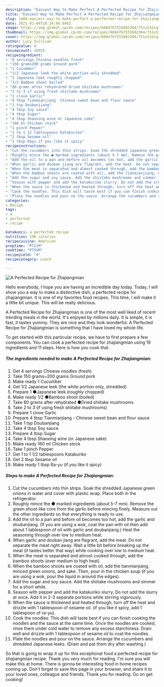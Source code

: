 ```yaml
---
description: "Easiest Way to Make Perfect A Perfected Recipe for Zhajiangmian"
title: "Easiest Way to Make Perfect A Perfected Recipe for Zhajiangmian"
slug: 1484-easiest-way-to-make-perfect-a-perfected-recipe-for-zhajiangmian
date: 2021-01-04T18:34:04.646Z
image: https://img-global.cpcdn.com/recipes/6684767555682304/751x532cq70/a-perfected-recipe-for-zhajiangmian-recipe-main-photo.jpg
thumbnail: https://img-global.cpcdn.com/recipes/6684767555682304/751x532cq70/a-perfected-recipe-for-zhajiangmian-recipe-main-photo.jpg
cover: https://img-global.cpcdn.com/recipes/6684767555682304/751x532cq70/a-perfected-recipe-for-zhajiangmian-recipe-main-photo.jpg
author: Lucy Sullivan
ratingvalue: 4
reviewcount: 28935
recipeingredient:
- "4 servings Chinese noodles fresh"
- "150 grams200 grams Ground pork"
- "1 Cucumber"
- "1/2 Japanese leek the white portion only shredded"
- "1 Japanese leek roughly chopped"
- "1/2 Bamboo shoot boiled"
- "80 grams after rehydrated Dried shiitake mushrooms"
- "2 to 3 if using fresh shiitake mushrooms"
- "1 clove Garlic"
- "4 tbsp Tianmianjiang  Chinese sweet bean and flour sauce"
- "1 tsp Doubanjiang"
- "4 tbsp Soy sauce"
- "4 tbsp Sugar"
- "4 tbsp Shaoxing wine or Japanese sake"
- "160 ml Chicken stock"
- "1 pinch Pepper"
- "1 to 1 12 tablespoons Katakuriko"
- "2 tbsp Sesame oil"
- "1 tbsp Rayu if you like it spicy"
recipeinstructions:
- "Cut the cucumbers into thin strips. Soak the shredded Japanese green onions in water and cover with plastic wrap. Place both in the refrigerator."
- "Roughly mince the ● marked ingredients (about 5-7 mm). Remove the green shoot-like core from the garlic before mincing finely. Measure out the other ingredients so that everything is ready to use."
- "Add the oil to a pan and before oil becomes too hot, add the garlic and doubanjiang. (If you are using a wok, coat the pan with oil then add about 1 tablespoon of oil with garlic and doubanjiang.) Heat the seasoning through over low to medium heat."
- "When garlic and douban jiang are flagrant, add the meat. Do not separate the meat right away. Wait a little bit before breaking up the meat (it tastes better that way) while cooking over low to medium heat."
- "When the meat is separated and almost cooked through, add the bamboo shoots (over medium to high heat)."
- "When the bamboo shoots are coated with oil, add the tianmianjiang, minced green onions, and sake. Then, pour in the chicken soup (if you are using a wok, pour the liquid in around the edges)."
- "Add the sugar and soy sauce. Add the shiitake mushrooms and simmer for a short while."
- "Season with pepper and add the katakuriko slurry. Do not add the slurry at once. Add it in 2-3 separate portions while stirring vigorously."
- "When the sauce is thickened and heated through, turn off the heat and drizzle with 1 tablespoon of sesame oil. (if you like it spicy, add 1 tablespoon of ra-yu)."
- "Cook the noodles. This dish will taste best if you can finish cooking the noodles and the sauce at the same time. Once the noodles are cooked, rinse them under cold water to remove any excess starchiness. Drain well and drizzle with 1 tablespoon of sesame oil to coat the noodles."
- "Plate the noodles and pour on the sauce. Arrange the cucumbers and shredded Japanese leeks. (Drain and pat them dry after washing.)"
categories:
- Recipe
tags:
- a
- perfected
- recipe

katakunci: a perfected recipe 
nutrition: 190 calories
recipecuisine: American
preptime: "PT11M"
cooktime: "PT55M"
recipeyield: "4"
recipecategory: Lunch

---
```



![A Perfected Recipe for Zhajiangmian](https://img-global.cpcdn.com/recipes/6684767555682304/751x532cq70/a-perfected-recipe-for-zhajiangmian-recipe-main-photo.jpg)

Hello everybody, I hope you are having an incredible day today. Today, I will show you a way to make a distinctive dish, a perfected recipe for zhajiangmian. It is one of my favorites food recipes. This time, I will make it a little bit unique. This will be really delicious.



A Perfected Recipe for Zhajiangmian is one of the most well liked of recent trending meals in the world. It's enjoyed by millions daily. It is simple, it is fast, it tastes yummy. They are nice and they look wonderful. A Perfected Recipe for Zhajiangmian is something that I have loved my whole life.


To get started with this particular recipe, we have to first prepare a few components. You can cook a perfected recipe for zhajiangmian using 19 ingredients and 11 steps. Here is how you cook that.

<!--inarticleads1-->

##### The ingredients needed to make A Perfected Recipe for Zhajiangmian:

1. Get 4 servings Chinese noodles (fresh)
1. Take 150 grams~200 grams Ground pork
1. Make ready 1 Cucumber
1. Get 1/2 Japanese leek (the white portion only, shredded)
1. Prepare 1 ●Japanese leek (roughly chopped)
1. Make ready 1/2 ●Bamboo shoot (boiled)
1. Take 80 grams after rehydrated ●Dried shiitake mushrooms
1. Take 2 to 3 (if using fresh shiitake mushrooms)
1. Prepare 1 clove Garlic
1. Prepare 4 tbsp Tianmianjiang - Chinese sweet bean and flour sauce
1. Take 1 tsp Doubanjiang
1. Take 4 tbsp Soy sauce
1. Prepare 4 tbsp Sugar
1. Take 4 tbsp Shaoxing wine (or Japanese sake)
1. Make ready 160 ml Chicken stock
1. Take 1 pinch Pepper
1. Get 1 to 1 1/2 tablespoons Katakuriko
1. Get 2 tbsp Sesame oil
1. Make ready 1 tbsp Ra-yu (if you like it spicy)




<!--inarticleads2-->

##### Steps to make A Perfected Recipe for Zhajiangmian:

1. Cut the cucumbers into thin strips. Soak the shredded Japanese green onions in water and cover with plastic wrap. Place both in the refrigerator.
1. Roughly mince the ● marked ingredients (about 5-7 mm). Remove the green shoot-like core from the garlic before mincing finely. Measure out the other ingredients so that everything is ready to use.
1. Add the oil to a pan and before oil becomes too hot, add the garlic and doubanjiang. (If you are using a wok, coat the pan with oil then add about 1 tablespoon of oil with garlic and doubanjiang.) Heat the seasoning through over low to medium heat.
1. When garlic and douban jiang are flagrant, add the meat. Do not separate the meat right away. Wait a little bit before breaking up the meat (it tastes better that way) while cooking over low to medium heat.
1. When the meat is separated and almost cooked through, add the bamboo shoots (over medium to high heat).
1. When the bamboo shoots are coated with oil, add the tianmianjiang, minced green onions, and sake. Then, pour in the chicken soup (if you are using a wok, pour the liquid in around the edges).
1. Add the sugar and soy sauce. Add the shiitake mushrooms and simmer for a short while.
1. Season with pepper and add the katakuriko slurry. Do not add the slurry at once. Add it in 2-3 separate portions while stirring vigorously.
1. When the sauce is thickened and heated through, turn off the heat and drizzle with 1 tablespoon of sesame oil. (if you like it spicy, add 1 tablespoon of ra-yu).
1. Cook the noodles. This dish will taste best if you can finish cooking the noodles and the sauce at the same time. Once the noodles are cooked, rinse them under cold water to remove any excess starchiness. Drain well and drizzle with 1 tablespoon of sesame oil to coat the noodles.
1. Plate the noodles and pour on the sauce. Arrange the cucumbers and shredded Japanese leeks. (Drain and pat them dry after washing.)




So that is going to wrap it up for this exceptional food a perfected recipe for zhajiangmian recipe. Thank you very much for reading. I'm sure you will make this at home. There is gonna be interesting food in home recipes coming up. Don't forget to save this page in your browser, and share it to your loved ones, colleague and friends. Thank you for reading. Go on get cooking!
